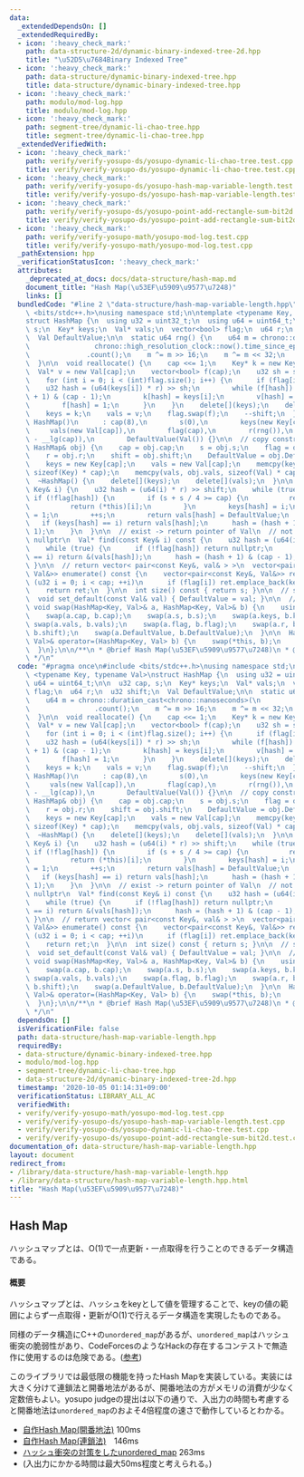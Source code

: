 ```yaml
---
data:
  _extendedDependsOn: []
  _extendedRequiredBy:
  - icon: ':heavy_check_mark:'
    path: data-structure-2d/dynamic-binary-indexed-tree-2d.hpp
    title: "\u52D5\u7684Binary Indexed Tree"
  - icon: ':heavy_check_mark:'
    path: data-structure/dynamic-binary-indexed-tree.hpp
    title: data-structure/dynamic-binary-indexed-tree.hpp
  - icon: ':heavy_check_mark:'
    path: modulo/mod-log.hpp
    title: modulo/mod-log.hpp
  - icon: ':heavy_check_mark:'
    path: segment-tree/dynamic-li-chao-tree.hpp
    title: segment-tree/dynamic-li-chao-tree.hpp
  _extendedVerifiedWith:
  - icon: ':heavy_check_mark:'
    path: verify/verify-yosupo-ds/yosupo-dynamic-li-chao-tree.test.cpp
    title: verify/verify-yosupo-ds/yosupo-dynamic-li-chao-tree.test.cpp
  - icon: ':heavy_check_mark:'
    path: verify/verify-yosupo-ds/yosupo-hash-map-variable-length.test.cpp
    title: verify/verify-yosupo-ds/yosupo-hash-map-variable-length.test.cpp
  - icon: ':heavy_check_mark:'
    path: verify/verify-yosupo-ds/yosupo-point-add-rectangle-sum-bit2d.test.cpp
    title: verify/verify-yosupo-ds/yosupo-point-add-rectangle-sum-bit2d.test.cpp
  - icon: ':heavy_check_mark:'
    path: verify/verify-yosupo-math/yosupo-mod-log.test.cpp
    title: verify/verify-yosupo-math/yosupo-mod-log.test.cpp
  _pathExtension: hpp
  _verificationStatusIcon: ':heavy_check_mark:'
  attributes:
    _deprecated_at_docs: docs/data-structure/hash-map.md
    document_title: "Hash Map(\u53EF\u5909\u9577\u7248)"
    links: []
  bundledCode: "#line 2 \"data-structure/hash-map-variable-length.hpp\"\n#include\
    \ <bits/stdc++.h>\nusing namespace std;\n\ntemplate <typename Key, typename Val>\n\
    struct HashMap {\n  using u32 = uint32_t;\n  using u64 = uint64_t;\n\n  u32 cap,\
    \ s;\n  Key* keys;\n  Val* vals;\n  vector<bool> flag;\n  u64 r;\n  u32 shift;\n\
    \  Val DefaultValue;\n\n  static u64 rng() {\n    u64 m = chrono::duration_cast<chrono::nanoseconds>(\n\
    \                chrono::high_resolution_clock::now().time_since_epoch())\n  \
    \              .count();\n    m ^= m >> 16;\n    m ^= m << 32;\n    return m;\n\
    \  }\n\n  void reallocate() {\n    cap <<= 1;\n    Key* k = new Key[cap];\n  \
    \  Val* v = new Val[cap];\n    vector<bool> f(cap);\n    u32 sh = shift - 1;\n\
    \    for (int i = 0; i < (int)flag.size(); i++) {\n      if (flag[i]) {\n    \
    \    u32 hash = (u64(keys[i]) * r) >> sh;\n        while (f[hash]) hash = (hash\
    \ + 1) & (cap - 1);\n        k[hash] = keys[i];\n        v[hash] = vals[i];\n\
    \        f[hash] = 1;\n      }\n    }\n    delete[](keys);\n    delete[](vals);\n\
    \    keys = k;\n    vals = v;\n    flag.swap(f);\n    --shift;\n  }\n\n  explicit\
    \ HashMap()\n      : cap(8),\n        s(0),\n        keys(new Key[cap]),\n   \
    \     vals(new Val[cap]),\n        flag(cap),\n        r(rng()),\n        shift(64\
    \ - __lg(cap)),\n        DefaultValue(Val()) {}\n\n  // copy constructor\n  HashMap(const\
    \ HashMap& obj) {\n    cap = obj.cap;\n    s = obj.s;\n    flag = obj.flag;\n\
    \    r = obj.r;\n    shift = obj.shift;\n    DefaultValue = obj.DefaultValue;\n\
    \    keys = new Key[cap];\n    vals = new Val[cap];\n    memcpy(keys, obj.keys,\
    \ sizeof(Key) * cap);\n    memcpy(vals, obj.vals, sizeof(Val) * cap);\n  }\n\n\
    \  ~HashMap() {\n    delete[](keys);\n    delete[](vals);\n  }\n\n  Val& operator[](const\
    \ Key& i) {\n    u32 hash = (u64(i) * r) >> shift;\n    while (true) {\n     \
    \ if (!flag[hash]) {\n        if (s + s / 4 >= cap) {\n          reallocate();\n\
    \          return (*this)[i];\n        }\n        keys[hash] = i;\n        flag[hash]\
    \ = 1;\n        ++s;\n        return vals[hash] = DefaultValue;\n      }\n   \
    \   if (keys[hash] == i) return vals[hash];\n      hash = (hash + 1) & (cap -\
    \ 1);\n    }\n  }\n\n  // exist -> return pointer of Val\n  // not exist -> return\
    \ nullptr\n  Val* find(const Key& i) const {\n    u32 hash = (u64(i) * r) >> shift;\n\
    \    while (true) {\n      if (!flag[hash]) return nullptr;\n      if (keys[hash]\
    \ == i) return &(vals[hash]);\n      hash = (hash + 1) & (cap - 1);\n    }\n \
    \ }\n\n  // return vector< pair<const Key&, val& > >\n  vector<pair<const Key&,\
    \ Val&>> enumerate() const {\n    vector<pair<const Key&, Val&>> ret;\n    for\
    \ (u32 i = 0; i < cap; ++i)\n      if (flag[i]) ret.emplace_back(keys[i], vals[i]);\n\
    \    return ret;\n  }\n\n  int size() const { return s; }\n\n  // set default_value\n\
    \  void set_default(const Val& val) { DefaultValue = val; }\n\n  // swap\n  friend\
    \ void swap(HashMap<Key, Val>& a, HashMap<Key, Val>& b) {\n    using std::swap;\n\
    \    swap(a.cap, b.cap);\n    swap(a.s, b.s);\n    swap(a.keys, b.keys);\n   \
    \ swap(a.vals, b.vals);\n    swap(a.flag, b.flag);\n    swap(a.r, b.r);\n    swap(a.shift,\
    \ b.shift);\n    swap(a.DefaultValue, b.DefaultValue);\n  }\n\n  HashMap<Key,\
    \ Val>& operator=(HashMap<Key, Val> b) {\n    swap(*this, b);\n    return *this;\n\
    \  }\n};\n\n/**\n * @brief Hash Map(\u53EF\u5909\u9577\u7248)\n * @docs docs/data-structure/hash-map.md\n\
    \ */\n"
  code: "#pragma once\n#include <bits/stdc++.h>\nusing namespace std;\n\ntemplate\
    \ <typename Key, typename Val>\nstruct HashMap {\n  using u32 = uint32_t;\n  using\
    \ u64 = uint64_t;\n\n  u32 cap, s;\n  Key* keys;\n  Val* vals;\n  vector<bool>\
    \ flag;\n  u64 r;\n  u32 shift;\n  Val DefaultValue;\n\n  static u64 rng() {\n\
    \    u64 m = chrono::duration_cast<chrono::nanoseconds>(\n                chrono::high_resolution_clock::now().time_since_epoch())\n\
    \                .count();\n    m ^= m >> 16;\n    m ^= m << 32;\n    return m;\n\
    \  }\n\n  void reallocate() {\n    cap <<= 1;\n    Key* k = new Key[cap];\n  \
    \  Val* v = new Val[cap];\n    vector<bool> f(cap);\n    u32 sh = shift - 1;\n\
    \    for (int i = 0; i < (int)flag.size(); i++) {\n      if (flag[i]) {\n    \
    \    u32 hash = (u64(keys[i]) * r) >> sh;\n        while (f[hash]) hash = (hash\
    \ + 1) & (cap - 1);\n        k[hash] = keys[i];\n        v[hash] = vals[i];\n\
    \        f[hash] = 1;\n      }\n    }\n    delete[](keys);\n    delete[](vals);\n\
    \    keys = k;\n    vals = v;\n    flag.swap(f);\n    --shift;\n  }\n\n  explicit\
    \ HashMap()\n      : cap(8),\n        s(0),\n        keys(new Key[cap]),\n   \
    \     vals(new Val[cap]),\n        flag(cap),\n        r(rng()),\n        shift(64\
    \ - __lg(cap)),\n        DefaultValue(Val()) {}\n\n  // copy constructor\n  HashMap(const\
    \ HashMap& obj) {\n    cap = obj.cap;\n    s = obj.s;\n    flag = obj.flag;\n\
    \    r = obj.r;\n    shift = obj.shift;\n    DefaultValue = obj.DefaultValue;\n\
    \    keys = new Key[cap];\n    vals = new Val[cap];\n    memcpy(keys, obj.keys,\
    \ sizeof(Key) * cap);\n    memcpy(vals, obj.vals, sizeof(Val) * cap);\n  }\n\n\
    \  ~HashMap() {\n    delete[](keys);\n    delete[](vals);\n  }\n\n  Val& operator[](const\
    \ Key& i) {\n    u32 hash = (u64(i) * r) >> shift;\n    while (true) {\n     \
    \ if (!flag[hash]) {\n        if (s + s / 4 >= cap) {\n          reallocate();\n\
    \          return (*this)[i];\n        }\n        keys[hash] = i;\n        flag[hash]\
    \ = 1;\n        ++s;\n        return vals[hash] = DefaultValue;\n      }\n   \
    \   if (keys[hash] == i) return vals[hash];\n      hash = (hash + 1) & (cap -\
    \ 1);\n    }\n  }\n\n  // exist -> return pointer of Val\n  // not exist -> return\
    \ nullptr\n  Val* find(const Key& i) const {\n    u32 hash = (u64(i) * r) >> shift;\n\
    \    while (true) {\n      if (!flag[hash]) return nullptr;\n      if (keys[hash]\
    \ == i) return &(vals[hash]);\n      hash = (hash + 1) & (cap - 1);\n    }\n \
    \ }\n\n  // return vector< pair<const Key&, val& > >\n  vector<pair<const Key&,\
    \ Val&>> enumerate() const {\n    vector<pair<const Key&, Val&>> ret;\n    for\
    \ (u32 i = 0; i < cap; ++i)\n      if (flag[i]) ret.emplace_back(keys[i], vals[i]);\n\
    \    return ret;\n  }\n\n  int size() const { return s; }\n\n  // set default_value\n\
    \  void set_default(const Val& val) { DefaultValue = val; }\n\n  // swap\n  friend\
    \ void swap(HashMap<Key, Val>& a, HashMap<Key, Val>& b) {\n    using std::swap;\n\
    \    swap(a.cap, b.cap);\n    swap(a.s, b.s);\n    swap(a.keys, b.keys);\n   \
    \ swap(a.vals, b.vals);\n    swap(a.flag, b.flag);\n    swap(a.r, b.r);\n    swap(a.shift,\
    \ b.shift);\n    swap(a.DefaultValue, b.DefaultValue);\n  }\n\n  HashMap<Key,\
    \ Val>& operator=(HashMap<Key, Val> b) {\n    swap(*this, b);\n    return *this;\n\
    \  }\n};\n\n/**\n * @brief Hash Map(\u53EF\u5909\u9577\u7248)\n * @docs docs/data-structure/hash-map.md\n\
    \ */\n"
  dependsOn: []
  isVerificationFile: false
  path: data-structure/hash-map-variable-length.hpp
  requiredBy:
  - data-structure/dynamic-binary-indexed-tree.hpp
  - modulo/mod-log.hpp
  - segment-tree/dynamic-li-chao-tree.hpp
  - data-structure-2d/dynamic-binary-indexed-tree-2d.hpp
  timestamp: '2020-10-05 01:14:31+09:00'
  verificationStatus: LIBRARY_ALL_AC
  verifiedWith:
  - verify/verify-yosupo-math/yosupo-mod-log.test.cpp
  - verify/verify-yosupo-ds/yosupo-hash-map-variable-length.test.cpp
  - verify/verify-yosupo-ds/yosupo-dynamic-li-chao-tree.test.cpp
  - verify/verify-yosupo-ds/yosupo-point-add-rectangle-sum-bit2d.test.cpp
documentation_of: data-structure/hash-map-variable-length.hpp
layout: document
redirect_from:
- /library/data-structure/hash-map-variable-length.hpp
- /library/data-structure/hash-map-variable-length.hpp.html
title: "Hash Map(\u53EF\u5909\u9577\u7248)"
---
```

## Hash Map

ハッシュマップとは、$\mathrm{O}(1)$で一点更新・一点取得を行うことのできるデータ構造である。

#### 概要

ハッシュマップとは、ハッシュをkeyとして値を管理することで、keyの値の範囲によらず一点取得・更新が$\mathrm{O}(1)$で行えるデータ構造を実現したものである。

同様のデータ構造にC++の`unordered_map`があるが、`unordered_map`はハッシュ衝突の脆弱性があり、CodeForcesのようなHackの存在するコンテストで無造作に使用するのは危険である。([参考](https://kimiyuki.net/blog/2017/03/08/unordered-map-hash-collision/))

このライブラリでは最低限の機能を持ったHash Mapを実装している。実装には大きく分けて連鎖法と開番地法があるが、開番地法の方がメモリの消費が少なく定数倍もよい。yosupo judgeの提出は以下の通りで、入出力の時間も考慮すると開番地法は`unordered_map`のおよそ4倍程度の速さで動作しているとわかる。

- [自作Hash Map(開番地法)](https://judge.yosupo.jp/submission/23703) 100ms
- [自作Hash Map(連鎖法)](https://judge.yosupo.jp/submission/23726)　146ms
- [ハッシュ衝突の対策をしたunordered_map](https://judge.yosupo.jp/submission/23582) 263ms
- (入出力にかかる時間は最大50ms程度と考えられる。)
